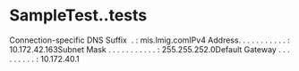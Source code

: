 # SampleTest..tests
Connection-specific DNS Suffix  . : mis.lmig.comIPv4 Address. . . . . . . . . . . : 10.172.42.163Subnet Mask . . . . . . . . . . . : 255.255.252.0Default Gateway . . . . . . . . . : 10.172.40.1

